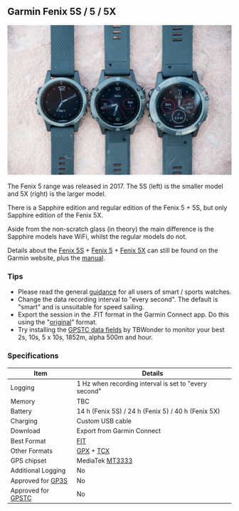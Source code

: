 ## Garmin Fenix 5S / 5 / 5X

![img](img/Garmin-Fenix5-5S-5X.jpg)



The Fenix 5 range was released in 2017. The 5S (left) is the smaller model and 5X (right) is the larger model.

There is a Sapphire edition and regular edition of the Fenix 5 + 5S, but only Sapphire edition of the Fenix 5X.

Aside from the non-scratch glass (in theory) the main difference is the Sapphire models have WiFi, whilst the regular models do not.

Details about the [Fenix 5S](https://www.garmin.com/en-GB/p/552237) + [Fenix 5](https://www.garmin.com/en-GB/p/552982) + [Fenix 5X](https://www.garmin.com/en-GB/p/560327) can still be found on the Garmin website, plus the [manual](https://www8.garmin.com/manuals/webhelp/fenix5/EN-US/GUID-C8E25FD1-3499-4B5C-B45F-C4BF88283284-homepage.html).



### Tips

- Please read the general [guidance](../../../guidance.md) for all users of smart / sports watches.
- Change the data recording interval to "every second". The default is "smart" and is unsuitable for speed sailing.
- Export the session in the .FIT format in the Garmin Connect app. Do this using the "[original](https://support.garmin.com/en-GB/?faq=W1TvTPW8JZ6LfJSfK512Q8)" format.
- Try installing the [GPSTC data fields](https://www.haigh.id.au/GPSTC.htm) by TBWonder to monitor your best 2s, 10s, 5 x 10s, 1852m, alpha 500m and hour.



### Specifications

| Item                                                       | Details                                                      |
| ---------------------------------------------------------- | ------------------------------------------------------------ |
| Logging                                                    | 1 Hz when recording interval is set to "every second"        |
| Memory                                                     | TBC                                                          |
| Battery                                                    | 14 h (Fenix 5S) / 24 h (Fenix 5) / 40 h (Fenix 5X)           |
| Charging                                                   | Custom USB cable                                             |
| Download                                                   | Export from Garmin Connect |
| Best Format                                                | [FIT](https://developer.garmin.com/fit/protocol/)            |
| Other Formats                                              | [GPX](https://en.wikipedia.org/wiki/GPS_Exchange_Format) + [TCX](https://en.wikipedia.org/wiki/Training_Center_XML)     |
| GPS chipset                                                | MediaTek [MT3333](https://labs.mediatek.com/en/chipset/MT3333) |
| Additional Logging                                         | No                                                           |
| Approved for [GP3S](https://www.gps-speedsurfing.com/)     | No                                                           |
| Approved for [GPSTC](https://www.gpsteamchallenge.com.au/) | No                                                           |
